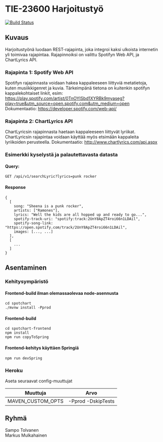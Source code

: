 # TIE-23600 Harjoitustyö

[![Build Status](https://travis-ci.org/Klyyssi/tie23600.svg?branch=master)](https://travis-ci.org/Klyyssi/tie23600)

## Kuvaus

Harjoitustyönä luodaan REST-rajapinta, joka integroi kaksi ulkoista internetin yli toimivaa rajapintaa.
Rajapinnoiksi on valittu Spotifyn Web API, ja ChartLyrics API.

### Rajapinta 1: Spotify Web API

Spotifyn rajapinnasta voidaan hakea kappaleeseen liittyviä metatietoja, kuten musiikkigenret ja kuvia.
Tärkeimpänä tietona on kuitenkin spotifyn kappalekohtaiset linkit, esim: https://play.spotify.com/artist/0TnOYISbd1XYRBk9myaseg?play=true&utm_source=open.spotify.com&utm_medium=open
Dokumentaatio: https://developer.spotify.com/web-api/

### Rajapinta 2: ChartLyrics API

ChartLyricsin rajapinnasta haetaan kappaleeseen liittyvät lyriikat. ChartLyricsin rajapintaa voidaan käyttää myös
etsimään kappaleita lyriikoiden perusteella.
Dokumentaatio: http://www.chartlyrics.com/api.aspx

### Esimerkki kyselystä ja palautettavasta datasta

#### Query:
```
GET /api/v1/searchLyric?lyrics=punk rocker
```

#### Response
```
{
  [
    song: "Sheena is a punk rocker",
    artists: ["Ramones"],
    lyrics: "Well the kids are all hopped up and ready to go...",
    spotify-track-uri: "spotify:track:2UnY8ApZT4roi66n1LDAil",
    spotify-song-link: "https://open.spotify.com/track/2UnY8ApZT4roi66n1LDAil",
    images: [..., ...]
  ],
  [
    ...
  ]
}
```

## Asentaminen

### Kehitysympäristö

#### Frontend-build ilman olemassaolevaa node-asennusta
```
cd spotchart
./mvnw install -Pprod
```

#### Frontend-build
```
cd spotchart-frontend
npm install
npm run copyToSpring
```

#### Frontend-kehitys käyttäen Springiä
```
npm run devSpring
```

### Heroku

Aseta seuraavat config-muuttujat

| Muuttuja          | Arvo                 |
| ----------------- | -------------------- |
| MAVEN_CUSTOM_OPTS | -Pprod -DskipTests   |

## Ryhmä
Sampo Tolvanen <br />
Markus Mulkahainen

